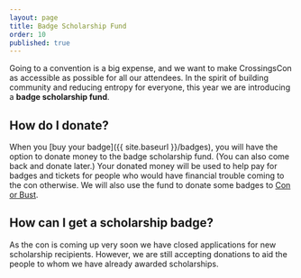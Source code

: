 ```yaml
---
layout: page
title: Badge Scholarship Fund
order: 10
published: true
---
```


Going to a convention is a big expense, and we want to make CrossingsCon as accessible as possible for all our attendees. In the spirit of building community and reducing entropy for everyone, this year we are introducing a **badge scholarship fund**.

## How do I donate?
When you [buy your badge]({{ site.baseurl }}/badges), you will have the option to donate money to the badge scholarship fund. (You can also come back and donate later.) Your donated money will be used to help pay for badges and tickets for people who would have financial trouble coming to the con otherwise. We will also use the fund to donate some badges to [Con or Bust](http://con-or-bust.org/).

## How can I get a scholarship badge?
As the con is coming up very soon we have closed applications for new scholarship recipients. However, we are still accepting donations to aid the people to whom we have already awarded scholarships.
